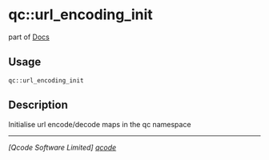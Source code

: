qc::url_encoding_init
=====================

part of [Docs](../index.md)

Usage
-----
`qc::url_encoding_init `

Description
-----------
Initialise url encode/decode maps in the qc namespace

----------------------------------
*[Qcode Software Limited] [qcode]*

[qcode]: http://www.qcode.co.uk "Qcode Software"